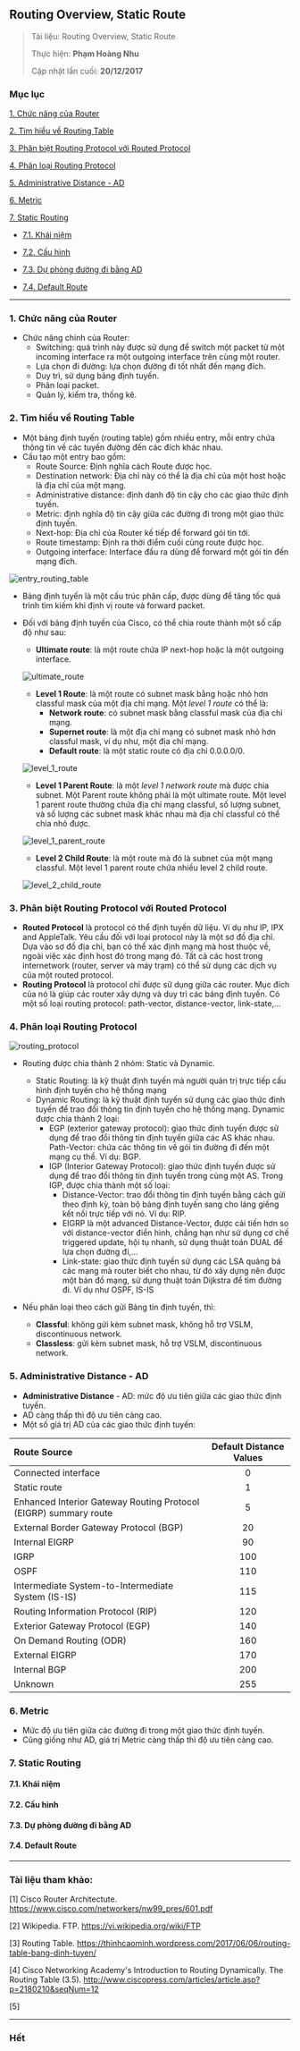 ## Routing Overview, Static Route

> Tài liệu: Routing Overview, Static Route
> 
> Thực hiện: **Phạm Hoàng Nhu**
> 
> Cập nhật lần cuối: **20/12/2017**

### Mục lục
[1. Chức năng của Router](#chucnangcuarouter)

[2. Tìm hiểu về Routing Table](#timhieuveroutingtable)

[3. Phân biệt Routing Protocol với Routed Protocol](#phanbietroutingvarouted)

[4. Phân loại Routing Protocol](#phanloairoutingprotocol)

[5. Administrative Distance - AD](#AD)

[6. Metric](#metric)

[7. Static Routing](#staticrouting)

- [7.1. Khái niệm](#khainiemstaticrouting)

- [7.2. Cấu hình](#cauhinh)

- [7.3. Dự phòng đường đi bằng AD](#duphongduongdibangad)

- [7.4. Default Route](#defaultroute)

---

<a name="chucnangcuarouter"></a>
### 1. Chức năng của Router
* Chức năng chính của Router:
	- Switching: quá trình này được sử dụng để switch một packet từ một incoming interface ra một outgoing interface trên cùng một router.
	- Lựa chọn đi đường: lựa chọn đường đi tốt nhất đến mạng đích.
	- Duy trì, sử dụng bảng định tuyến. 
	- Phân loại packet.
	- Quản lý, kiểm tra, thống kê.
<a name="timhieuveroutingtable"></a>
### 2. Tìm hiểu về Routing Table
* Một bảng định tuyến (routing table) gồm nhiều entry, mỗi entry chứa thông tin về các tuyến đường đến các đích khác nhau.
* Cấu tạo một entry bao gồm:
	- Route Source: Định nghĩa cách Route được học.
	- Destination network: Địa chỉ này có thể là địa chỉ của một host hoặc là địa chỉ của một mạng.
	- Administrative distance: định danh độ tin cậy cho các giao thức định tuyến.
	- Metric: định nghĩa độ tin cậy giữa các đường đi trong một giao thức định tuyến.
	- Next-hop: Địa chỉ của Router kế tiếp để forward gói tin tới.
	- Route timestamp: Định ra thời điểm cuối cùng route được học.
	- Outgoing interface: Interface đầu ra dùng để forward một gói tin đến mạng đích. 

![entry_routing_table](https://github.com/nhuhp/CCNA/blob/master/Routing_Overview/img/entry_routing_table.jpg)
	
* Bảng định tuyến là một cấu trúc phân cấp, được dùng để tăng tốc quá trình tìm kiếm khi định vị route và forward packet.
* Đối với bảng định tuyến của Cisco, có thể chia route thành một số cấp độ như sau:	
	- **Ultimate route**: là một route chứa IP next-hop hoặc là một outgoing interface.
	
	![ultimate_route](https://github.com/nhuhp/CCNA/blob/master/Routing_Overview/img/ultimate_route.jpg)
	
	- **Level 1 Route**: là một route có subnet mask bằng hoặc nhỏ hơn classful mask của một địa chỉ mạng. Một *level 1 route* có thể là:
		+ **Network route**: có subnet mask bằng classful mask của địa chỉ mạng.
		+ **Supernet route**: là một địa chỉ mạng có subnet mask nhỏ hơn classful mask, ví dụ như, một địa chỉ mạng.
		+ **Default route**: là một static route có địa chỉ 0.0.0.0/0.
		
	![level_1_route](https://github.com/nhuhp/CCNA/blob/master/Routing_Overview/img/level_1_route.jpg)
	
	- **Level 1 Parent Route**: là một *level 1 network route* mà được chia subnet. Một Parent route không phải là một ultimate route. Một level 1 parent route thường chứa địa chỉ mạng classful, số lượng subnet, và số lượng các subnet mask khác nhau mà địa chỉ classful có thể chia nhỏ được.
	
	![level_1_parent_route](https://github.com/nhuhp/CCNA/blob/master/Routing_Overview/img/level_1_parent_route.jpg)
	
	- **Level 2 Child Route**: là một route mà đó là subnet của một mạng classful.
	  Một level 1 parent route chứa nhiều level 2 child route.
	
	![level_2_child_route](https://github.com/nhuhp/CCNA/blob/master/Routing_Overview/img/level_2_child_route.jpg)
	
<a name="phanbietroutingvarouted"></a>
### 3. Phân biệt Routing Protocol với Routed Protocol
* **Routed Protocol** là protocol có thể định tuyến dữ liệu. Ví dụ như IP, IPX and AppleTalk. Yêu cầu đối với loại protocol này là một sơ đồ địa chỉ. Dựa vào sơ đồ địa chỉ, bạn có thể xác định mạng mà host thuộc về, ngoài việc xác định host đó trong mạng đó. Tất cả các host trong internetwork (router, server và máy trạm) có thể sử dụng các dịch vụ của một routed protocol.
* **Routing Protocol** là protocol chỉ được sử dụng giữa các router. Mục đích của nó là giúp các router xây dựng và duy trì các bảng định tuyến. Có một số loại routing protocol: path-vector, distance-vector, link-state,...
 
 <a name="phanloairoutingprotocol"></a>
### 4. Phân loại Routing Protocol

![routing_protocol](https://github.com/nhuhp/CCNA/blob/master/Routing_Overview/img/routing_protocol.jpg)

* Routing được chia thành 2 nhóm: Static và Dynamic.
	- Static Routing: là kỹ thuật định tuyến mà người quản trị trực tiếp cấu hình định tuyến cho hệ thống mạng
	- Dynamic Routing: là kỹ thuật định tuyến sử dụng các giao thức định tuyến để trao đổi thông tin định tuyến cho hệ thống mạng. Dynamic được chia thành 2 loại:
		+ EGP (exterior gateway protocol): giao thức định tuyến được sử dụng để trao đổi thông tin định tuyến giữa các AS khác nhau. 
			Path-Vector: chứa các thông tin về gói tin đường đi đến một mạng cụ thể. Ví dụ: BGP.
		+ IGP (Interior Gateway Protocol): giao thức định tuyến được sử dụng để trao đổi thông tin định tuyến trong cùng một AS. Trong IGP, được chia thành một số loại:
			+ Distance-Vector: trao đổi thông tin định tuyến bằng cách gửi theo định kỳ, toàn bộ bảng định tuyến sang cho láng giếng kết nối trực tiếp với nó. Ví dụ: RIP.
			+ EIGRP là một advanced Distance-Vector, được cải tiến hơn so với distance-vector điển hình, chẳng hạn như sử dụng cơ chế triggered update, hội tụ nhanh, sử dụng thuật toán DUAL để lựa chọn đường đi,...
			+ Link-state: giao thức định tuyến sử dụng các LSA quảng bá các mạng mà router biết cho nhau, từ đó xây dựng nên được một bản đồ mạng, sử dụng thuật toán Dijkstra để tìm đường đi. Ví dụ như OSPF, IS-IS

* Nếu phân loại theo cách gửi Bảng tin định tuyến, thì:
	- **Classful**: không gửi kèm subnet mask, không hỗ trợ VSLM, discontinuous network.
	- **Classless**: gửi kèm subnet mask, hỗ trợ VSLM, discontinuous network.
	
<a name="AD"></a>	
### 5. Administrative Distance - AD
* **Administrative Distance** - AD: mức độ ưu tiên giữa các giao thức định tuyến.
* AD càng thấp thì độ ưu tiên càng cao.
* Một số giá trị AD của các giao thức định tuyến:

|Route Source|Default Distance Values|
|:----|:----:|
|Connected interface|0|
|Static route|1|
|Enhanced Interior Gateway Routing Protocol (EIGRP) summary route|5|
|External Border Gateway Protocol (BGP)|20|
|Internal EIGRP|90|
|IGRP|100|
|OSPF|110|
|Intermediate System-to-Intermediate System (IS-IS)|115|
|Routing Information Protocol (RIP)|120|
|Exterior Gateway Protocol (EGP)|140|
|On Demand Routing (ODR)|160|
|External EIGRP|170|
|Internal BGP|200|
|Unknown|255|

<a name="metric"></a>
### 6. Metric
* Mức độ ưu tiên giữa các đường đi trong một giao thức định tuyến.
* Cũng giống như AD, giá trị Metric càng thấp thì độ ưu tiên càng cao.

<a name="staticrouting"></a>
### 7. Static Routing

<a name="khainiemstaticrouting"></a>
#### 7.1. Khái niệm

<a name="cauhinh"></a>
#### 7.2. Cấu hình

<a name="duphongduongdibangad"></a>
#### 7.3. Dự phòng đường đi bằng AD

<a name="defaultroute"></a>
#### 7.4. Default Route

---

### Tài liệu tham khảo:

[1] Cisco Router Architectute. https://www.cisco.com/networkers/nw99_pres/601.pdf

[2] Wikipedia. FTP. https://vi.wikipedia.org/wiki/FTP

[3] Routing Table. https://thinhcaominh.wordpress.com/2017/06/06/routing-table-bang-dinh-tuyen/

[4] Cisco Networking Academy's Introduction to Routing Dynamically. The Routing Table (3.5). http://www.ciscopress.com/articles/article.asp?p=2180210&seqNum=12

[5] 

---

### Hết
